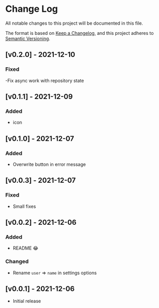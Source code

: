 # Change Log
All notable changes to this project will be documented in this file.

The format is based on [Keep a Changelog](https://keepachangelog.com/en/1.0.0/),
and this project adheres to [Semantic Versioning](https://semver.org/spec/v2.0.0.html).

## [v0.2.0] - 2021-12-10
### Fixed
-Fix async work with repository state
## [v0.1.1] - 2021-12-09
### Added 
- icon
## [v0.1.0] - 2021-12-07
### Added
- Overwrite button in error message

## [v0.0.3] - 2021-12-07
### Fixed
- Small fixes

## [v0.0.2] - 2021-12-06
### Added
- README 😂
### Changed
- Rename `user` => `name` in settings options

## [v0.0.1] - 2021-12-06
- Initial release